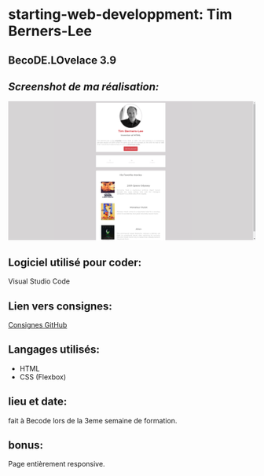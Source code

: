# starting-web-developpment: Tim Berners-Lee

## BecoDE.LOvelace 3.9

## _Screenshot de ma réalisation:_ 

<img src="Capture d’écran de 2019-02-01 10-55-37.png" alt="photo"/>


## Logiciel utilisé pour coder:
Visual Studio Code

## Lien vers consignes: 
[Consignes GitHub](https://github.com/becodeorg/BXL-Lovelace-3.9/blob/master/parcours/01-La-prairie/html-css/8-exercice-summary.md)

## Langages utilisés:
- HTML
- CSS (Flexbox) 

## lieu et date:
fait à Becode lors de la 3eme semaine de formation.

## bonus:
Page entièrement responsive.


 
